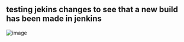 ## testing jekins changes to see that a new build has been made in jenkins
![image](https://user-images.githubusercontent.com/101482368/160418721-4447bbb7-f4bc-4d76-8b2b-57a821cf87db.png)
